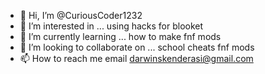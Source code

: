 - 👋 Hi, I’m @CuriousCoder1232
- 👀 I’m interested in ... using hacks for blooket
- 🌱 I’m currently learning ... how to make fnf mods
- 💞️ I’m looking to collaborate on ... school cheats fnf mods
- 📫 How to reach me email darwinskenderasi@gmail.com
